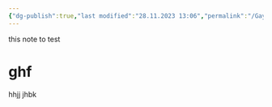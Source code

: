 ```yaml
---
{"dg-publish":true,"last modified":"28.11.2023 13:06","permalink":"/Gayoungmoney Obsidian/Untitled/","dgPassFrontmatter":true,"noteIcon":""}
---
```


this note to test
# ghf
hhjj
jhbk
